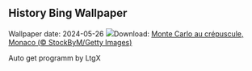 ## History Bing Wallpaper
Wallpaper date: 2024-05-26
![](https://www.bing.com/th?id=OHR.MonacoGP_FR-FR9314919538_UHD.jpg&w=1000)Download: [Monte Carlo au crépuscule, Monaco (©  StockByM/Getty Images)](https://www.bing.com/th?id=OHR.MonacoGP_FR-FR9314919538_UHD.jpg)

Auto get programm by LtgX
